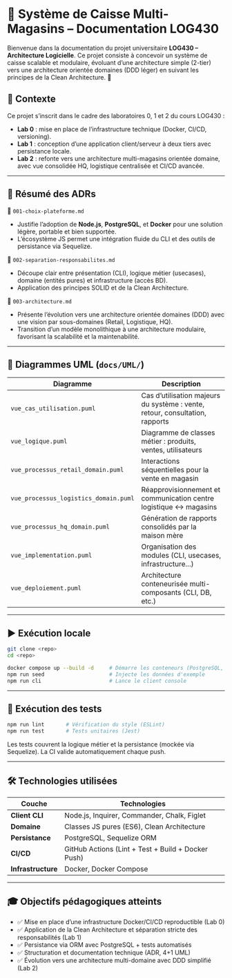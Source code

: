 # 🧾 Système de Caisse Multi-Magasins – Documentation LOG430

Bienvenue dans la documentation du projet universitaire **LOG430 – Architecture Logicielle**. Ce projet consiste à concevoir un système de caisse scalable et modulaire, évoluant d’une architecture simple (2-tier) vers une architecture orientée domaines (DDD léger) en suivant les principes de la Clean Architecture. 📐

## 📘 Contexte

Ce projet s’inscrit dans le cadre des laboratoires 0, 1 et 2 du cours LOG430 :

- **Lab 0** : mise en place de l’infrastructure technique (Docker, CI/CD, versioning).
- **Lab 1** : conception d’une application client/serveur à deux tiers avec persistance locale.
- **Lab 2** : refonte vers une architecture multi-magasins orientée domaine, avec vue consolidée HQ, logistique centralisée et CI/CD avancée.

---

## 🧠 Résumé des ADRs

📄 `001-choix-plateforme.md`  
- Justifie l’adoption de **Node.js**, **PostgreSQL**, et **Docker** pour une solution légère, portable et bien supportée.  
- L’écosystème JS permet une intégration fluide du CLI et des outils de persistance via Sequelize.

📄 `002-separation-responsabilites.md`  
- Découpe clair entre présentation (CLI), logique métier (usecases), domaine (entités pures) et infrastructure (accès BD).  
- Application des principes SOLID et de la Clean Architecture.

📄 `003-architecture.md`  
- Présente l’évolution vers une architecture orientée domaines (DDD) avec une vision par sous-domaines (Retail, Logistique, HQ).  
- Transition d’un modèle monolithique à une architecture modulaire, favorisant la scalabilité et la maintenabilité.

---

## 🧩 Diagrammes UML (`docs/UML/`)

| Diagramme                              | Description |
|----------------------------------------|-------------|
| `vue_cas_utilisation.puml`          | Cas d’utilisation majeurs du système : vente, retour, consultation, rapports |
| `vue_logique.puml`                  | Diagramme de classes métier : produits, ventes, utilisateurs |
| `vue_processus_retail_domain.puml`  | Interactions séquentielles pour la vente en magasin |
| `vue_processus_logistics_domain.puml`| Réapprovisionnement et communication centre logistique ↔ magasins |
| `vue_processus_hq_domain.puml`      | Génération de rapports consolidés par la maison mère |
| `vue_implementation.puml`           | Organisation des modules (CLI, usecases, infrastructure...) |
| `vue_deploiement.puml`             | Architecture conteneurisée multi-composants (CLI, DB, etc.) |

---

## ▶️ Exécution locale

```bash
git clone <repo>
cd <repo>

docker compose up --build -d     # Démarre les conteneurs (PostgreSQL, CLI)
npm run seed                     # Injecte les données d'exemple
npm run cli                      # Lance le client console
```

---

## 🧪 Exécution des tests

```bash
npm run lint       # Vérification du style (ESLint)
npm run test       # Tests unitaires (Jest)
```

Les tests couvrent la logique métier et la persistance (mockée via Sequelize). La CI valide automatiquement chaque push.

---

## 🛠️ Technologies utilisées

| Couche          | Technologies |
|-----------------|--------------|
| **Client CLI**  | Node.js, Inquirer, Commander, Chalk, Figlet |
| **Domaine**     | Classes JS pures (ES6), Clean Architecture |
| **Persistance** | PostgreSQL, Sequelize ORM |
| **CI/CD**       | GitHub Actions (Lint + Test + Build + Docker Push) |
| **Infrastructure** | Docker, Docker Compose |

---

## 🎓 Objectifs pédagogiques atteints

- ✅ Mise en place d’une infrastructure Docker/CI/CD reproductible (Lab 0)
- ✅ Application de la Clean Architecture et séparation stricte des responsabilités (Lab 1)
- ✅ Persistance via ORM avec PostgreSQL + tests automatisés
- ✅ Structuration et documentation technique (ADR, 4+1 UML)
- ✅ Évolution vers une architecture multi-domaine avec DDD simplifié (Lab 2)

